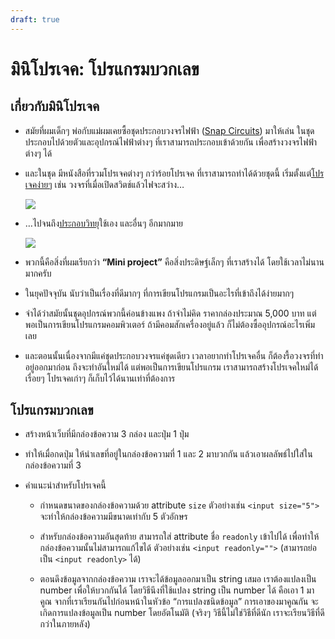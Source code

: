 ```yaml
---
draft: true
---
```


<script setup>
  import HtmlOutput from './components/HtmlOutput.vue'
</script>

# มินิโปรเจค: โปรแกรมบวกเลข

## เกี่ยวกับมินิโปรเจค

- สมัยที่ผมเด็กๆ
  พ่อกับแม่ผมเคยซื้อชุดประกอบวงจรไฟฟ้า ([Snap Circuits](https://en.wikipedia.org/wiki/Snap_Circuits)) มาให้เล่น
  ในชุดประกอบไปด้วยตัวและอุปกรณ์ไฟฟ้าต่างๆ ที่เราสามารถประกอบเข้าด้วยกัน เพื่อสร้างวงจรไฟฟ้าต่างๆ ได้

- และในชุด
  มีหนังสือที่รวมโปรเจคต่างๆ กว่าร้อยโปรเจค ที่เราสามารถทำได้ด้วยชุดนี้
  เริ่มตั้งแต่[โปรเจคง่ายๆ](https://resources.demco.com/snapcircuitsjrmanual.pdf)
  เช่น วงจรที่เมื่อเปิดสวิตช์แล้วไฟจะสว่าง…

  ![](https://im.dt.in.th/ipfs/bafybeibbuqry2c5isho5fmmj35cxu3iq3tifvr3hgesdzandneqbastef4/image.webp)

- …ไปจนถึง[ประกอบวิทยุ](https://www.pololu.com/file/0J174/SnapCircuitProjects306-511.pdf)ใช้เอง และอื่นๆ อีกมากมาย

  ![](https://im.dt.in.th/ipfs/bafybeiash2pirzlogmsacg2o3ozkn7mjcnt3wyvm6uhua5vjzrqimvufyu/image.webp)

- พวกนี้คือสิ่งที่ผมเรียกว่า **“Mini project”** คือสิ่งประดิษฐ์เล็กๆ ที่เราสร้างได้ โดยใช้เวลาไม่นานมากครับ

- ในยุคปัจจุบัน นับว่าเป็นเรื่องที่ดีมากๆ ที่การเขียนโปรแกรมเป็นอะไรที่เข้าถึงได้ง่ายมากๆ

- จำได้ว่าสมัยนั้นชุดอุปกรณ์พวกนี้ค่อนข้างแพง ถ้าจำไม่คิด ราคากล่องประมาณ 5,000 บาท
  แต่พอเป็นการเขียนโปรแกรมคอมพิวเตอร์ ถ้ามีคอมสักเครื่องอยู่แล้ว ก็ไม่ต้องซื้ออุปกรณ์อะไรเพิ่มเลย

- และตอนนั้นเนื่องจากมีแค่ชุดประกอบวงจรแค่ชุดเดียว
  เวลาอยากทำโปรเจคอื่น ก็ต้องรื้อวงจรที่ทำอยู่ออกมาก่อน ถึงจะทำอันใหม่ได้
  แต่พอเป็นการเขียนโปรแกรม เราสามารถสร้างโปรเจคใหม่ได้เรื่อยๆ
  โปรเจคเก่าๆ ก็เก็บไว้ได้นานเท่าที่ต้องการ

## โปรแกรมบวกเลข

<HtmlOutput src="/js/mini-projects/adder.html" :height="192" />

- สร้างหน้าเว็บที่มีกล่องข้อความ 3 กล่อง
  และปุ่ม 1 ปุ่ม

- ทำให้เมื่อกดปุ่ม
  ให้นำเลขที่อยู่ในกล่องข้อความที่ 1 และ 2 มาบวกกัน
  แล้วเอาผลลัพธ์ไปใส่ในกล่องข้อความที่ 3

- คำแนะนำสำหรับโปรเจคนี้

  - กำหนดขนาดของกล่องข้อความด้วย attribute `size`
    ตัวอย่างเช่น
    `<input size="5">` จะทำให้กล่องข้อความมีขนาดเท่ากับ 5 ตัวอักษร

  - สำหรับกล่องข้อความอันสุดท้าย
    สามารถใส่ attribute ชื่อ `readonly` เข้าไปได้
    เพื่อทำให้กล่องข้อความนั้นไม่สามารถแก้ไขได้
    ตัวอย่างเช่น
    `<input readonly="">` (สามารถย่อเป็น `<input readonly>` ได้)

  - ตอนดึงข้อมูลจากกล่องข้อความ
    เราจะได้ข้อมูลออกมาเป็น string เสมอ
    เราต้องแปลงเป็น number เพื่อให้บวกกันได้
    โดยวิธีนึงที่ใช้แปลง string เป็น number ได้ คือเอา 1 มาคูณ
    จากที่เราเรียนกันไปก่อนหน้าในหัวข้อ “การแปลงชนิดข้อมูล” การเอาของมาคูณกัน จะเกิดการแปลงข้อมูลเป็น number โดยอัตโนมัติ
    (จริงๆ วิธีนี้ไม่ใช่วิธีที่ดีนัก เราจะเรียนวิธีที่ดีกว่าในภายหลัง)

